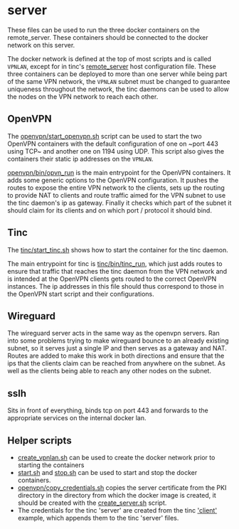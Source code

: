 # server
These files can be used to run the three docker containers on the remote_server.
These containers should be connected to the docker network on this server.

The docker network is defined at the top of most scripts and is called `VPNLAN`,
except for in tinc's [remote_server](tinc/etc/tinc/vpn/hosts/remote_server) host
configuration file. These three containers can be deployed to more than one
server while being part of the same VPN network, the `VPNLAN` subnet must be
changed to guarantee uniqueness throughout the network, the tinc daemons can be
used to allow the nodes on the VPN network to reach each other.

## OpenVPN
The [openvpn/start_openvpn.sh](openvpn/start_openvpn.sh) script can be used to 
start the two OpenVPN containers with the default configuration of one on ~port
443 using TCP~ and another one on 1194 using UDP. This script also gives the
containers their static ip addresses on the `VPNLAN`.

[openvpn/bin/opvn_run](openvpn/bin/ovpn_run) is the main entrypoint for the 
OpenVPN containers. It adds some generic options to the OpenVPN configuration.
It pushes the routes to expose the entire VPN network to the clients, sets up
the routing to provide NAT to clients and route traffic aimed for the VPN subnet
to use the tinc daemon's ip as gateway. Finally it checks which part of the
subnet it should claim for its clients and on which port / protocol it should
bind.

## Tinc
The [tinc/start_tinc.sh](tinc/start_tinc.sh) shows how to start the container
for the tinc daemon.

The main entrypoint for tinc is [tinc/bin/tinc_run](tinc/bin/tinc_run), which
just adds routes to ensure that traffic that reaches the tinc daemon from the
VPN network and is intended at the OpenVPN clients gets routed to the correct
OpenVPN instances. The ip addresses in this file should thus correspond to those
in the OpenVPN start script and their configurations.

## Wireguard
The wireguard server acts in the same way as the openvpn servers. Ran into some problems trying to
make wireguard bounce to an already existing subnet, so it serves just a single IP and then serves
as a gateway and NAT. Routes are added to make this work in both directions and ensure that the
ips that the clients claim can be reached from anywhere on the subnet. As well as the clients being
able to reach any other nodes on the subnet.

## sslh
Sits in front of everything, binds tcp on port 443 and forwards to the appropriate services on
the internal docker lan.




## Helper scripts
 * [create_vpnlan.sh](create_vpnlan.sh) can be used to create the docker
    network prior to starting the containers
 * [start.sh](start.sh) and [stop.sh](stop.sh) can be used to start and stop the
    docker containers.
 * [openvpn/copy_credentials.sh](openvpn/copy_credentials.sh) copies the server
    certificate from the PKI directory in the directory from which the docker
    image is created, it should be created with the
    [create_server.sh](../pki/create_server.sh) script.
 * The credentials for the tinc 'server' are created from the tinc
    ['client'](../clients/tinc/) example, which appends them to the tinc
    'server' files.

